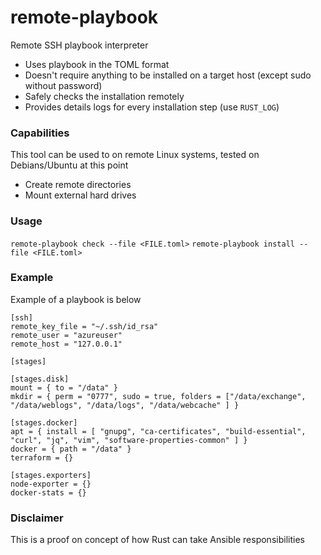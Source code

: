 # remote-playbook

Remote SSH playbook interpreter

- Uses playbook in the TOML format
- Doesn't require anything to be installed on a target host (except sudo without password)
- Safely checks the installation remotely
- Provides details logs for every installation step (use `RUST_LOG`)

### Capabilities

This tool can be used to on remote Linux systems, tested on Debians/Ubuntu at this point

- Create remote directories
- Mount external hard drives

### Usage

`remote-playbook check --file <FILE.toml>`
`remote-playbook install --file <FILE.toml>`

### Example

Example of a playbook is below

```
[ssh]
remote_key_file = "~/.ssh/id_rsa"
remote_user = "azureuser"
remote_host = "127.0.0.1"

[stages]

[stages.disk]
mount = { to = "/data" }
mkdir = { perm = "0777", sudo = true, folders = ["/data/exchange", "/data/weblogs", "/data/logs", "/data/webcache" ] }

[stages.docker]
apt = { install = [ "gnupg", "ca-certificates", "build-essential", "curl", "jq", "vim", "software-properties-common" ] }
docker = { path = "/data" }
terraform = {}

[stages.exporters]
node-exporter = {}
docker-stats = {}
```

### Disclaimer

This is a proof on concept of how Rust can take Ansible responsibilities
